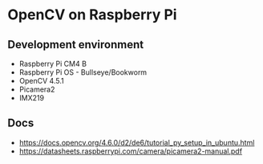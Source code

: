 # OpenCV on Raspberry Pi
## Development environment
- Raspberry Pi CM4 B
- Raspberry Pi OS - Bullseye/Bookworm
- OpenCV 4.5.1
- Picamera2
- IMX219

## Docs
- https://docs.opencv.org/4.6.0/d2/de6/tutorial_py_setup_in_ubuntu.html
- https://datasheets.raspberrypi.com/camera/picamera2-manual.pdf
